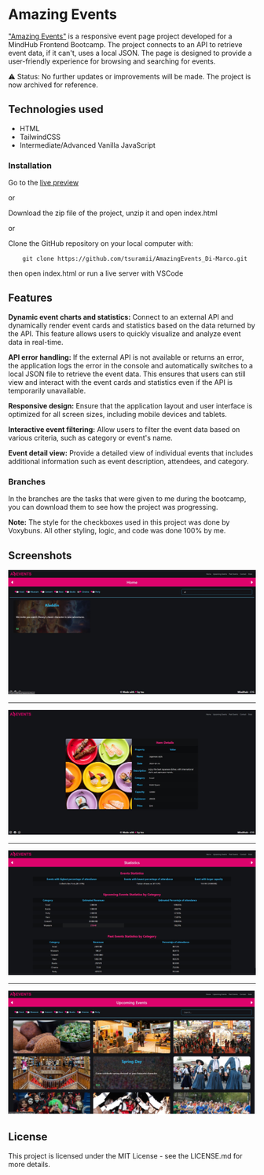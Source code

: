 # Amazing Events

["Amazing Events"](https://tsu.is-a.dev/amazing-events/) is a responsive event page project developed for a MindHub Frontend Bootcamp. The project connects to an API to retrieve event data, if it can't, uses a local JSON.
The page is designed to provide a user-friendly experience for browsing and searching for events.

⚠️ Status: No further updates or improvements will be made. The project is now archived for reference.

## Technologies used

* HTML
* TailwindCSS
* Intermediate/Advanced Vanilla JavaScript

### Installation

Go to the [live preview](https://tsuramii.github.io/AmazingEvents_Di-Marco/html/index.html)

or

Download the zip file of the project, unzip it and open index.html

or  

Clone the GitHub repository on your local computer with:

```
    git clone https://github.com/tsuramii/AmazingEvents_Di-Marco.git 
```

then open index.html or run a live server with VSCode

## Features

**Dynamic event charts and statistics:** Connect to an external API and dynamically render event cards and statistics based on the data returned by the API. This feature allows users to quickly visualize and analyze event data in real-time.

**API error handling:** If the external API is not available or returns an error, the application logs the error in the console and automatically switches to a local JSON file to retrieve the event data. This ensures that users can still view and interact with the event cards and statistics even if the API is temporarily unavailable.

**Responsive design:** Ensure that the application layout and user interface is optimized for all screen sizes, including mobile devices and tablets.

**Interactive event filtering:** Allow users to filter the event data based on various criteria, such as category or event's name.

**Event detail view:** Provide a detailed view of individual events that includes additional information such as event description, attendees, and category.

### Branches

In the branches are the tasks that were given to me during the bootcamp,
you can download them to see how the project was progressing.

**Note:** The style for the checkboxes used in this project was done by Voxybuns. All other styling, logic, and code was done 100% by me.

## Screenshots

![first screenshot](assets/screenshots/screenshot1.jpg)

***

![second screenshot](assets/screenshots/screenshot2.jpg)

***

![third screenshot](assets/screenshots/screenshot3.jpg)

***

![fourth screenshot](assets/screenshots/screenshot4.jpg)

## License

This project is licensed under the MIT License - see the LICENSE.md for more details.
